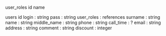 user_roles
	id
	name


users
	id
	login : string
	pass : string
	user_roles : references
	surname : string
	name : string
	middle_name : string
	phone : string
	call_time : ?
	email : string
	address : string
	comment : string
	discount : integer


